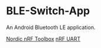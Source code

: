 # BLE-Switch-App
An Android Bluetooth LE application.
 
[Nordic nRF Toolbox](https://github.com/NordicSemiconductor/Android-nRF-Toolbox
)
[nRF UART](https://github.com/NordicPlayground/Android-nRF-UART)


 
